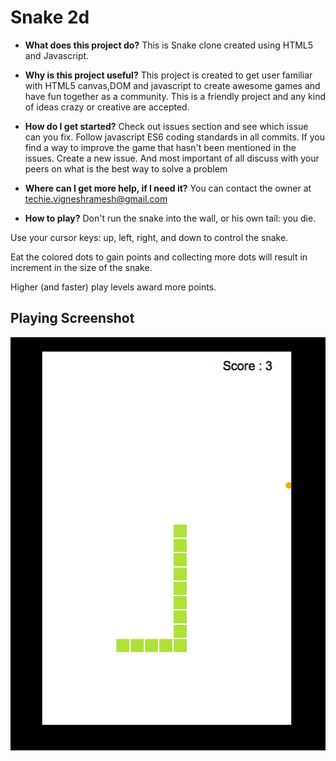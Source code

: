 # Snake 2d

* __What does this project do?__
  This is Snake clone created using HTML5 and Javascript.

* __Why is this project useful?__
This project is created to get user familiar with HTML5 canvas,DOM and javascript to create awesome games and have fun together as a community. This is a friendly project and any kind of ideas crazy or creative are accepted.

* __How do I get started?__
Check out issues section and see which issue can you fix. Follow javascript ES6 coding standards in all commits.
If you find a way to improve the game that hasn't been mentioned in the issues. Create a new issue. And most important of all discuss with your peers on what is the best way to solve a problem

* __Where can I get more help, if I need it?__
You can contact the owner at techie.vigneshramesh@gmail.com

* __How to play?__
Don't run the snake into the wall, or his own tail: you die.

Use your cursor keys: up, left, right, and down to control the snake. 

Eat the colored dots to gain points and collecting more dots will result in increment in the size of the snake.

Higher (and faster) play levels award more points.


## Playing Screenshot

![how-to-play](asset/snake2d.png)



